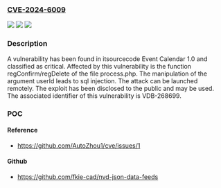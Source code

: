 ### [CVE-2024-6009](https://cve.mitre.org/cgi-bin/cvename.cgi?name=CVE-2024-6009)
![](https://img.shields.io/static/v1?label=Product&message=Event%20Calendar&color=blue)
![](https://img.shields.io/static/v1?label=Version&message=%3D%201.0%20&color=brighgreen)
![](https://img.shields.io/static/v1?label=Vulnerability&message=CWE-89%20SQL%20Injection&color=brighgreen)

### Description

A vulnerability has been found in itsourcecode Event Calendar 1.0 and classified as critical. Affected by this vulnerability is the function regConfirm/regDelete of the file process.php. The manipulation of the argument userId leads to sql injection. The attack can be launched remotely. The exploit has been disclosed to the public and may be used. The associated identifier of this vulnerability is VDB-268699.

### POC

#### Reference
- https://github.com/AutoZhou1/cve/issues/1

#### Github
- https://github.com/fkie-cad/nvd-json-data-feeds

